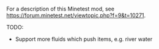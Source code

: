 For a description of this Minetest mod, see
https://forum.minetest.net/viewtopic.php?f=9&t=10271.

TODO:
* Support more fluids which push items, e.g. river water
